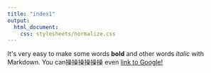 ```yaml
---
title: "index1"
output:
  html_document:
    css: stylesheets/normalize.css
---
```

It's very easy to make some words **bold** and other words *italic* with Markdown. You can操操操操操操 even [link to Google!](http://www.google.com.au/)
